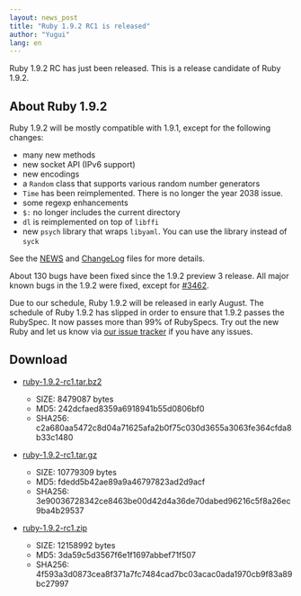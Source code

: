 ```yaml
---
layout: news_post
title: "Ruby 1.9.2 RC1 is released"
author: "Yugui"
lang: en
---
```


Ruby 1.9.2 RC has just been released. This is a release candidate of
Ruby 1.9.2.

## About Ruby 1.9.2

Ruby 1.9.2 will be mostly compatible with 1.9.1, except for the
following changes:

* many new methods
* new socket API (IPv6 support)
* new encodings
* a `Random` class that supports various random number generators
* `Time` has been reimplemented. There is no longer the year 2038 issue.
* some regexp enhancements
* `$:` no longer includes the current directory
* `dl` is reimplemented on top of `libffi`
* new `psych` library that wraps `libyaml`. You can use the library
  instead of `syck`

See the [NEWS][1] and [ChangeLog][2] files for more details.

About 130 bugs have been fixed since the 1.9.2 preview 3 release. All
major known bugs in the 1.9.2 were fixed, except for [#3462][3].

Due to our schedule, Ruby 1.9.2 will be released in early August. The
schedule of Ruby 1.9.2 has slipped in order to ensure that 1.9.2 passes
the RubySpec. It now passes more than 99% of RubySpecs. Try out the new
Ruby and let us know via [our issue tracker][4] if you have any issues.

## Download

* [ruby-1.9.2-rc1.tar.bz2][5]
  * SIZE: 8479087 bytes
  * MD5: 242dcfaed8359a6918941b55d0806bf0
  * SHA256:
    c2a680aa5472c8d04a71625afa2b0f75c030d3655a3063fe364cfda8b33c1480

* [ruby-1.9.2-rc1.tar.gz](URL:http://ftp.ruby-lang.org/pub/ruby/1.9/ruby-1.9.2-rc1.tar.gz)
  * SIZE: 10779309 bytes
  * MD5: fdedd5b42ae89a9a46797823ad2d9acf
  * SHA256:
    3e90036728342ce8463be00d42d4a36de70dabed96216c5f8a26ec9ba4b29537

* [ruby-1.9.2-rc1.zip][6]
  * SIZE: 12158992 bytes
  * MD5: 3da59c5d3567f6e1f1697abbef71f507
  * SHA256:
    4f593a3d0873cea8f371a7fc7484cad7bc03acac0ada1970cb9f83a89bc27997



[1]: http://svn.ruby-lang.org/repos/ruby/tags/v1_9_2_rc1/NEWS
[2]: http://svn.ruby-lang.org/repos/ruby/tags/v1_9_2_rc1/ChangeLog
[3]: http://redmine.ruby-lang.org/issues/show/3462
[4]: http://redmine.ruby-lang.org/projects/show/ruby-19/
[5]: http://ftp.ruby-lang.org/pub/ruby/1.9/ruby-1.9.2-rc1.tar.bz2
[6]: http://ftp.ruby-lang.org/pub/ruby/1.9/ruby-1.9.2-rc1.zip
